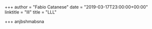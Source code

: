 +++
author = "Fabio Catanese"
date = "2019-03-17T23:00:00+00:00"
linktitle = "lll"
title = "LLL"

+++
anjbshmabsna